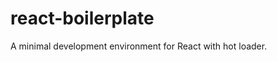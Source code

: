 react-boilerplate
=================

A minimal development environment for React with hot loader.
  
